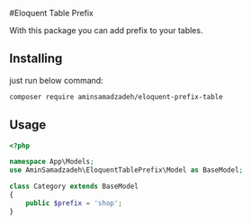 #Eloquent Table Prefix

With this package you can add prefix to your tables.

## Installing
just run below command:
```sh
composer require aminsamadzadeh/eloquent-prefix-table
```

## Usage

```php
<?php

namespace App\Models;
use AminSamadzadeh\EloquentTablePrefix\Model as BaseModel;

class Category extends BaseModel
{
    public $prefix = 'shop';
}
```
